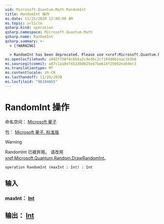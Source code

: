 ```yaml
---
uid: Microsoft.Quantum.Math.RandomInt
title: RandomInt 操作
ms.date: 11/25/2020 12:00:00 AM
ms.topic: article
qsharp.kind: operation
qsharp.namespace: Microsoft.Quantum.Math
qsharp.name: RandomInt
qsharp.summary: >-
  > [!WARNING]

  > RandomInt has been deprecated. Please use <xref:Microsoft.Quantum.Random.DrawRandomInt> instead.
ms.openlocfilehash: a902ff08fdc666a2c9ed6c2cf194d061aac1b3b0
ms.sourcegitcommit: a87c1aa8e7453360025e47ba614f25b02ea84ec3
ms.translationtype: MT
ms.contentlocale: zh-CN
ms.lasthandoff: 11/26/2020
ms.locfileid: "96194655"
---
```

# <a name="randomint-operation"></a>RandomInt 操作

命名空间： [Microsoft 量子](xref:Microsoft.Quantum.Math)

包： [Microsoft 量子. 标准版](https://nuget.org/packages/Microsoft.Quantum.Standard)


> [!WARNING]
> RandomInt 已被弃用。 请改用 <xref:Microsoft.Quantum.Random.DrawRandomInt>。



```qsharp
operation RandomInt (maxInt : Int) : Int
```


## <a name="input"></a>输入

### <a name="maxint--int"></a>maxInt： [Int](xref:microsoft.quantum.lang-ref.int)





## <a name="output--int"></a>输出： [Int](xref:microsoft.quantum.lang-ref.int)

